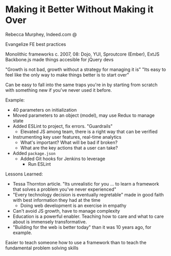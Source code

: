 # Making it Better Without Making it Over

Rebecca Murphey, Indeed.com
@

Evangelize FE best practices

Monolithic frameworks c. 2007, 08: Dojo, YUI, Sproutcore (Ember), ExtJS
Backbone.js made things accesible for jQuery devs

"Growth is not bad, growth without a strategy for managing it is"
"Its easy to feel like the only way to make things better is to start over"

Can be easy to fall into the same traps you're in by starting from scratch with something new if you've never used it before.

Example:
- 40 parameters on initialization
- Moved parameters to an object (model), may use Redux to manage state
- Added ESLint to project, fix errors. "Guardrails"
	- Elevated JS among team, there is a right way that can be verified
- Instrumenting key user features, real-time analytics
	- What's important? What will be bad if broken?
	- What are the key actions that a user can take?
- Added `package.json`
	- Added Git hooks for Jenkins to leverage
		- Run ESLint

Lessons Learned:
- Tessa Thornton article. "Its unrealistic for you ... to learn a framework that solves a problem you've never experienced"
- "Every technology decision is eventually regretable" made in good faith with best information they had at the time
	- Doing web development is an exercise in empathy
- Can't avoid JS growth, have to manage complexity
- Education is a powerful enabler. Teaching how to care and what to care about is immensely transformative. 
- "Building for the web is better today" than it was 10 years ago, for example.

Easier to teach someone how to use a framework than to teach the fundamental problem solving skills



